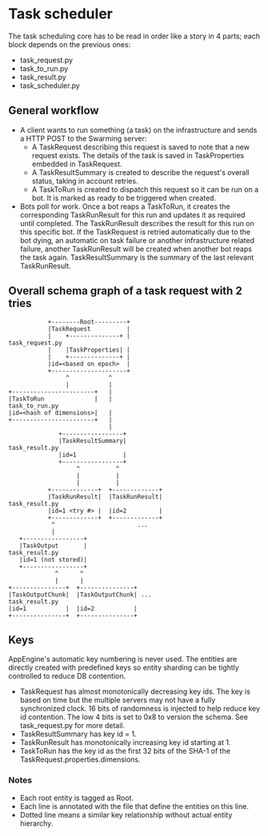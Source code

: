 # Task scheduler

The task scheduling core has to be read in order like a story in 4 parts; each
block depends on the previous ones:

  - task_request.py
  - task_to_run.py
  - task_result.py
  - task_scheduler.py


## General workflow

  - A client wants to run something (a task) on the infrastructure and sends a
    HTTP POST to the Swarming server:
    - A TaskRequest describing this request is saved to note that a new request
      exists. The details of the task is saved in TaskProperties embedded in
      TaskRequest.
    - A TaskResultSummary is created to describe the request's overall status,
      taking in account retries.
    - A TaskToRun is created to dispatch this request so it can be run on a
      bot. It is marked as ready to be triggered when created.
  - Bots poll for work. Once a bot reaps a TaskToRun, it creates the
    corresponding TaskRunResult for this run and updates it as required until
    completed. The TaskRunResult describes the result for this run on this
    specific bot. If the TaskRequest is retried automatically due to the bot
    dying, an automatic on task failure or another infrastructure related
    failure, another TaskRunResult will be created when another bot reaps the
    task again. TaskResultSummary is the summary of the last relevant
    TaskRunResult.


## Overall schema graph of a task request with 2 tries

               +--------Root---------+
               |TaskRequest          |
               |    +--------------+ |                           task_request.py
               |    |TaskProperties| |
               |    +--------------+ |
               |id=<based on epoch>  |
               +---------------------+
                    ^           ^
                    |           |
    +-----------------------+   |
    |TaskToRun              |   |                                 task_to_run.py
    |id=<hash of dimensions>|   |
    +-----------------------+   |
                                |
                  +-----------------+
                  |TaskResultSummary|                             task_result.py
                  |id=1             |
                  +-----------------+
                       ^          ^
                       |          |
                       |          |
               +-------------+  +-------------+
               |TaskRunResult|  |TaskRunResult|                   task_result.py
               |id=1 <try #> |  |id=2         |
               +-------------+  +-------------+
                ^                       ...
                |
       +-----------------+
       |TaskOutput       |                                        task_result.py
       |id=1 (not stored)|
       +-----------------+
                 ^      ^
                 |      |
    +---------------+  +---------------+
    |TaskOutputChunk|  |TaskOutputChunk| ...                      task_result.py
    |id=1           |  |id=2           |
    +---------------+  +---------------+


## Keys

AppEngine's automatic key numbering is never used. The entities are directly
created with predefined keys so entity sharding can be tightly controlled to
reduce DB contention.

  - TaskRequest has almost monotonically decreasing key ids. The key is based on
    time but the multiple servers may not have a fully synchronized clock. 16
    bits of randomness is injected to help reduce key id contention. The low 4
    bits is set to 0x8 to version the schema. See task_request.py for more
    detail.
  - TaskResultSummary has key id = 1.
  - TaskRunResult has monotonically increasing key id starting at 1.
  - TaskToRun has the key id as the first 32 bits of the SHA-1 of the
    TaskRequest.properties.dimensions.

### Notes

  - Each root entity is tagged as Root.
  - Each line is annotated with the file that define the entities on this line.
  - Dotted line means a similar key relationship without actual entity hierarchy.
